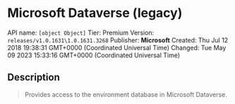# Microsoft Dataverse (legacy)
API name: `[object Object]`
Tier: Premium
Version: `releases/v1.0.1631\1.0.1631.3268`
Publisher: **Microsoft**
Created: Thu Jul 12 2018 19:38:31 GMT+0000 (Coordinated Universal Time)
Changed: Tue May 09 2023 15:33:16 GMT+0000 (Coordinated Universal Time)

## Description
> Provides access to the environment database in Microsoft Dataverse.
